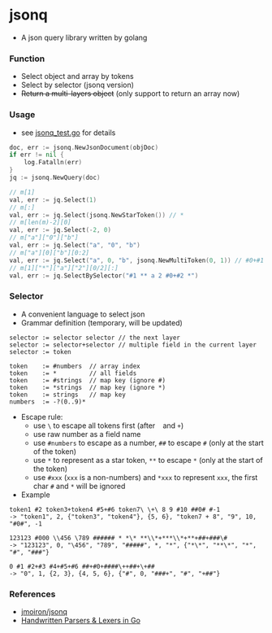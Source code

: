 # jsonq

+ A json query library written by golang

### Function

+ Select object and array by tokens
+ Select by selector (jsonq version)
+ ~~Return a multi-layers object~~ (only support to return an array now)

### Usage

+ see [jsonq_test.go](jsonq_test.go) for details

```go
doc, err := jsonq.NewJsonDocument(objDoc)
if err != nil {
    log.Fatalln(err)
}
jq := jsonq.NewQuery(doc)

// m[1]
val, err := jq.Select(1)
// m[:]
val, err := jq.Select(jsonq.NewStarToken()) // *
// m[len(m)-2][0]
val, err := jq.Select(-2, 0)
// m["a"]["0"]["b"]
val, err := jq.Select("a", "0", "b")
// m["a"][0]["b"][0:2]
val, err := jq.Select("a", 0, "b", jsonq.NewMultiToken(0, 1)) // #0+#1
// m[1]["*"]["a"]["2"][0/2][:]
val, err := jq.SelectBySelector("#1 ** a 2 #0+#2 *")
```

### Selector

+ A convenient language to select json
+ Grammar definition (temporary, will be updated)

```
selector := selector selector // the next layer
selector := selector+selector // multiple field in the current layer
selector := token

token    := #numbers  // array index
token    := *         // all fields
token    := #strings  // map key (ignore #)
token    := *strings  // map key (ignore *)
token    := strings   // map key
numbers  := -?(0..9)*
```

+ Escape rule:
    + use `\` to escape all tokens first (after ` ` and `+`)
    + use raw number as a field name
    + use `#numbers` to escape as a number, `##` to escape `#` (only at the start of the token)
    + use `*` to represent as a star token, `**` to escape `*` (only at the start of the token)
    + use `#xxx` (`xxx` is a non-numbers) and `*xxx` to represent `xxx`, the first char `#` and `*` will be ignored
+ Example

```
token1 #2 token3+token4 #5+#6 token7\ \+\ 8 9 #10 ##0# #-1
-> "token1", 2, {"token3", "token4"}, {5, 6}, "token7 + 8", "9", 10, "#0#", -1

123123 #000 \\456 \789 ###### * *\* **\\*+***\\*+**+##+###\#
-> "123123", 0, "\456", "789", "#####", *, "*", {"*\*", "**\*", "*", "#", "###"}

0 #1 #2+#3 #4+#5+#6 ##+#0+####\++##+\+##
-> "0", 1, {2, 3}, {4, 5, 6}, {"#", 0, "###+", "#", "+##"}
```

### References

+ [jmoiron/jsonq](https://github.com/jmoiron/jsonq)
+ [Handwritten Parsers & Lexers in Go](https://blog.gopheracademy.com/advent-2014/parsers-lexers/)
